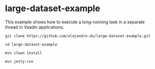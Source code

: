 # large-dataset-example

This example shows how to execute a long-running task in a separate thread in Vaadin applications.

```
git clone https://github.com/alejandro-du/large-dataset-example.git

cd large-dataset-example

mvn clean install

mvn jetty:run
```

